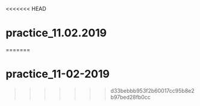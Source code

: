 <<<<<<< HEAD
# practice_11.02.2019
=======
# practice_11-02-2019
>>>>>>> d33bebbb953f2b60017cc95b8e2b97bed28fb0cc
